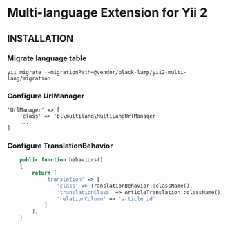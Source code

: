 Multi-language Extension for Yii 2
=====================================

INSTALLATION
------------

### Migrate language table

	yii migrate --migrationPath=@vendor/black-lamp/yii2-multi-lang/migration

### Configure UrlManager

	'UrlManager' => [
		'class' => 'bl\multilang\MultiLangUrlManager'
		...
	]

### Configure TranslationBehavior

```php
    public function behaviors()
    {
        return [
            'translation' => [
                'class' => TranslationBehavior::className(),
                'translationClass' => ArticleTranslation::className(),
                'relationColumn' => 'article_id'
            ]
        ];
    }
```
